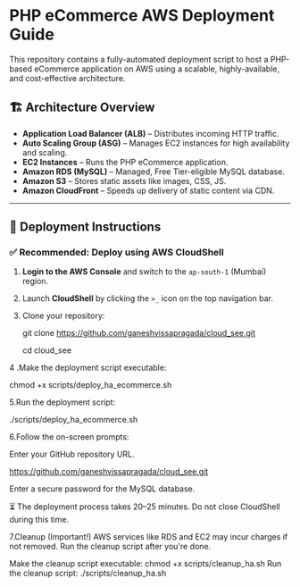 # PHP eCommerce AWS Deployment Guide

This repository contains a fully-automated deployment script to host a PHP-based eCommerce application on AWS using a scalable, highly-available, and cost-effective architecture.

## 🏗️ Architecture Overview

- **Application Load Balancer (ALB)** – Distributes incoming HTTP traffic.
- **Auto Scaling Group (ASG)** – Manages EC2 instances for high availability and scaling.
- **EC2 Instances** – Runs the PHP eCommerce application.
- **Amazon RDS (MySQL)** – Managed, Free Tier-eligible MySQL database.
- **Amazon S3** – Stores static assets like images, CSS, JS.
- **Amazon CloudFront** – Speeds up delivery of static content via CDN.

---

## 🚀 Deployment Instructions

### ✅ Recommended: Deploy using AWS CloudShell

1. **Login to the AWS Console** and switch to the `ap-south-1` (Mumbai) region.
2. Launch **CloudShell** by clicking the `>_` icon on the top navigation bar.
3. Clone your repository:
   
   git clone https://github.com/ganeshvissapragada/cloud_see.git

   
   cd cloud_see
   
4 .Make the deployment script executable:
    
  chmod +x scripts/deploy_ha_ecommerce.sh

5.Run the deployment script:

  ./scripts/deploy_ha_ecommerce.sh

6.Follow the on-screen prompts:

Enter your GitHub repository URL.

https://github.com/ganeshvissapragada/cloud_see.git

Enter a secure password for the MySQL database.

⏳ The deployment process takes 20–25 minutes. Do not close CloudShell during this time.

7.Cleanup (Important!)
AWS services like RDS and EC2 may incur charges if not removed. Run the cleanup script after you're done.

Make the cleanup script executable:
chmod +x scripts/cleanup_ha.sh
Run the cleanup script:
./scripts/cleanup_ha.sh







